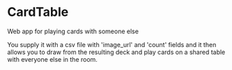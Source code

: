 # CardTable
Web app for playing cards with someone else

You supply it with a csv file with 'image_url' and 'count' fields and it then allows you to draw from the resulting deck and play cards on a shared table with everyone else in the room.
